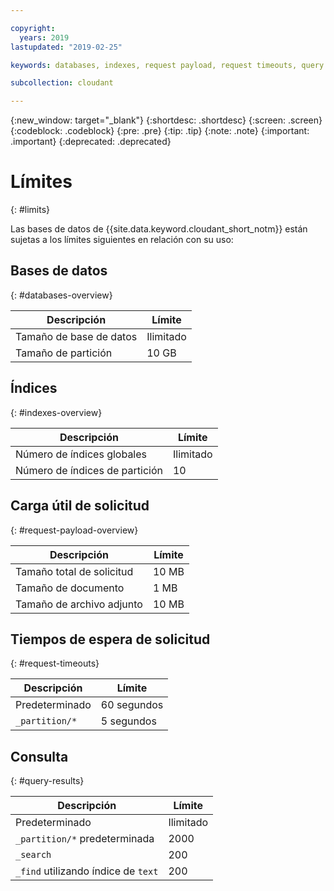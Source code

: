 ```yaml
---

copyright:
  years: 2019
lastupdated: "2019-02-25"

keywords: databases, indexes, request payload, request timeouts, query

subcollection: cloudant

---
```


{:new_window: target="_blank"}
{:shortdesc: .shortdesc}
{:screen: .screen}
{:codeblock: .codeblock}
{:pre: .pre}
{:tip: .tip}
{:note: .note}
{:important: .important}
{:deprecated: .deprecated}

<!-- Acrolinx: 2019-01-11 -->

# Límites
{: #limits}

Las bases de datos de {{site.data.keyword.cloudant_short_notm}} están sujetas a los límites siguientes en relación con su uso:

## Bases de datos
{: #databases-overview}

|Descripción|Límite|
|--|--|
|Tamaño de base de datos|Ilimitado|
|Tamaño de partición|10 GB|


## Índices
{: #indexes-overview}

|Descripción|Límite|
|--|--|
|Número de índices globales|Ilimitado|
|Número de índices de partición|10|

## Carga útil de solicitud
{: #request-payload-overview}

|Descripción|Límite|
|--|--|
|Tamaño total de solicitud|10 MB|
|Tamaño de documento|1 MB|
|Tamaño de archivo adjunto|10 MB|

## Tiempos de espera de solicitud
{: #request-timeouts}

|Descripción|Límite|
|--|--|
|Predeterminado|60 segundos|
|`_partition/*` |5 segundos|


## Consulta
{: #query-results}

|Descripción|Límite|
|--|--|
|Predeterminado|Ilimitado|
|`_partition/*` predeterminada|2000|
|`_search`|200|
|`_find` utilizando índice de `text`|200|
